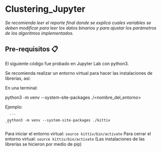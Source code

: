 # Clustering_Jupyter

_Se recomienda leer el reporte final donde se explica cuales variables se deben modificar para leer los datos binarios y para ajustar los parámetros de los algoritmos implementados._

## Pre-requisitos 📋
  El siguiente código fue probado en Jupyter Lab con python3.
  
  Se recomienda realizar un entorno virtual para hacer las instalaciones de librerías, así:
  
  En una terminal:
  
  python3 -m venv --system-site-packages ./<nombre_del_entorno>
 
  
  Ejemplo:
  
      ```
     python3 -m venv --system-site-packages ./kittiv
    ```
    
   Para iniciar el entorno virtual:
          ```
         source kittiv/bin/activate
        ```
   Para cerrar el entorno virtual:
    ```
         source kittiv/bin/activate
        ```
  (Las instalaciones de las librerías se hicieron por medio de pip)
 
